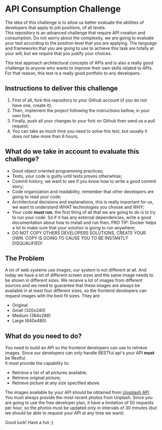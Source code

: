 # API Consumption Challenge

The idea of this challenge is to allow us better evaluate the abilities of developers that apply to job positions, of all levels.  
This repository is an advanced challenge that require API creation and consumption. Do not worry about the complexity, we are going to evaluate your test according to the position level that you are applying.
The language and frameworks that you are going to use to achieve this task are totally at your will, but we require that you justify your choices.  

This test approach architectural concepts of APIs and is also a really good challenge to anyone who wants to improve their own skills related to APIs. For that reason, this test is a really good portfolio to any developers.  


## Instructions to deliver this challenge
1. First of all, fork this repository to your Github account (if you do not have one, create it);
1. Then, implement the project following the instructions bellow, in your own fork;
1. Finally, push all your changes to your fork on Github then send us a pull request;
1. You can take as much time you need to solve this test, but usually it does not take more than 6 hours;


## What do we take in account to evaluate this challenge?
- Good object oriented programming practices;
- Tests, your code is guilty until tests proves otherwhise;
- Commit history, we want to see if you know how to write a good commit story;
- Code organization and readability, remember that other developers are going to read your code;
- Architectural decisions and explanations, this is really important for us, we want to understand WHAT technologies you choose and WHY;
- Your code **must run**, the first thing of all that we are going to do is to try to run your code. So if it has any external dependencies, write a good documentation about how to install and run then. PRO TIP: Docker helps a lot to make sure that your solution is going to run anywhere;
- DO NOT COPY OTHERS DEVELOPERS SOLUTIONS, CREATE YOUR OWN. COPY IS GOING TO CAUSE YOU TO BE INSTANTLY DISQUALIFIED!

## The Problem
A lot of web systems use images, our system is not different at all. And today we have a lot of different screen sizes and the same image needs to be shown in different sizes. We receive a lot of images from different sources and we need to guarantee that these images are always be available in at least four different sizes, so the frontend developers can request images with the best fit sizes. They are:  

- Original
- Small (320x240)
- Medium (384x288)
- Large (640x480)

## What do you need to do?
You need to build an API so the frontend developers can use to retrieve images. Since our developers can only handle RESTful api's your API **must** be Restful.  
It must provide the capability to:
- Retrieve a list of all pictures available;
- Retrieve original picture;
- Retrieve picture at any size specified above.

The images available by your API should be obtained from [Unsplash API](https://unsplash.com/developers). You must always provide the most recent photos from Unplash. Since you are going to use the free developer plan, it have a limitation of 50 requests per hour, so the photos must be updated only in intervals of 30 minutes (but we should be able to request your API at any time we want).


Good luck! Have a fun ;)
